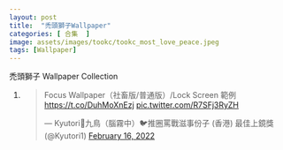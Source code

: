 ```yaml
---
layout: post
title:  "禿頭獅子Wallpaper"
categories: [ 合集  ]
image: assets/images/tookc/tookc_most_love_peace.jpeg
tags: [Wallpaper]
---
```

禿頭獅子 Wallpaper Collection

<ol>
<li>
<blockquote class="twitter-tweet"><p lang="ja" dir="ltr">Focus Wallpaper（社畜版/普通版）/Lock Screen 範例 <a href="https://t.co/DuhMoXnEzj">https://t.co/DuhMoXnEzj</a> <a href="https://t.co/R7SFj3RyZH">pic.twitter.com/R7SFj3RyZH</a></p>&mdash; Kyutori🔸九鳥（腦霧中）🐦推圈罵戰滋事份子 (香港) 最佳上鏡獎 (@Kyutori1) <a href="https://twitter.com/Kyutori1/status/1493856908083531776?ref_src=twsrc%5Etfw">February 16, 2022</a></blockquote> <script async src="https://platform.twitter.com/widgets.js" charset="utf-8"></script>
</li>
</ol>